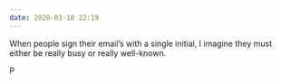 ```yaml
---
date: 2020-03-10 22:19
---
```


When people sign their email’s with a single initial, I imagine they must either be really busy or really well-known.

P